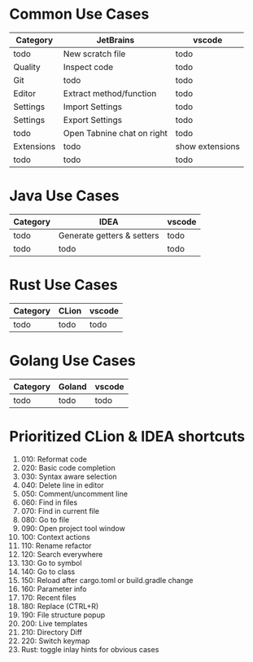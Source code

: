 # Common Use Cases
|Category|JetBrains|vscode|
|---|---|---|
|todo|New scratch file|todo|
|Quality|Inspect code|todo|
|Git|todo|todo|
|Editor|Extract method/function|todo|
|Settings|Import Settings|todo|
|Settings|Export Settings|todo|
|todo|Open Tabnine chat on right|todo|
|Extensions|todo|show extensions|
|todo|todo|todo|


# Java Use Cases
|Category|IDEA|vscode|
|---|---|---|
|todo|Generate getters & setters|todo|
|todo|todo|todo|


# Rust Use Cases
|Category|CLion|vscode|
|---|---|---|
|todo|todo|todo|


# Golang Use Cases
|Category|Goland|vscode|
|---|---|---|
|todo|todo|todo|



# Prioritized CLion & IDEA shortcuts
1. 010: Reformat code
1. 020: Basic code completion
1. 030: Syntax aware selection
1. 040: Delete line in editor
1. 050: Comment/uncomment line
1. 060: Find in files
1. 070: Find in current file
1. 080: Go to file
1. 090: Open project tool window
1. 100: Context actions
1. 110: Rename refactor
1. 120: Search everywhere
1. 130: Go to symbol
1. 140: Go to class
1. 150: Reload after cargo.toml or build.gradle change
1. 160: Parameter info
1. 170: Recent files
1. 180: Replace (CTRL+R)
1. 190: File structure popup
1. 200: Live templates
1. 210: Directory Diff
1. 220: Switch keymap
1. Rust: toggle inlay hints for obvious cases